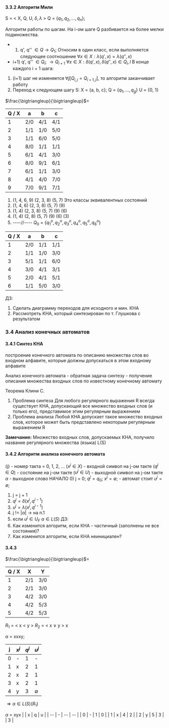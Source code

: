 #### 3.3.2 Алгоритм Мили
S = < X, Q, U, $\delta, \lambda$ >
Q = {$q_1, q_2, ..., q_n$};

Алгоритм работы по шагам. На i-ом шаге Q разбивается на более мелки подмножества.
- 1) q', q'' $\in Q \rightarrow Q_1$;
Относим в один класс, если выполняется следующее соотношение $\forall x \in X: \lambda(q', x) = \lambda(q'', x)$
- i+1) q', q'' $\in Q_i$; $\rightarrow Q_{i+1}$
$\forall x \in X: \delta(q', x), \delta (q'', x) \in Q_i, l$
В конце каждого i + 1 шага:
1) (i+1) шаг не изменяется
$\forall j [Q_{i,j} = Q_{i+1, j}]$, то алгоритм заканчивает работу
2) Переход к следующем шагу
S: X = {a, b, c};
Q = {$q_1, ..., q_g$}
U = {0, 1}

$\frac{\bigtriangleup}{\bigtriangleup}$=

| Q / X | a   | b   | c   |
| ----- | --- | --- | --- |
| 1     | 2/0 | 4/1 | 4/1 |
| 2     | 1/1 | 1/0 | 5/0 |
| 3     | 1/1 | 6/0 | 5/0 |
| 4     | 8/0 | 1/1 | 1/1 |
| 5     | 6/1 | 4/1 | 3/0 |
| 6     | 8/0 | 9/1 | 6/1 |
| 7     | 6/1 | 1/1 | 3/0 |
| 8     | 4/1 | 4/0 | 7/0 |
| 9     | 7/0 | 9/1 | 7/1 |
1) (1, 4, 6, 9)  (2, 3, 8)  (5, 7)
Это классы эквивалентных состояний
2) (1, 4, 6)  (2, 3, 8)  (5, 7)  (9) 
3) (1, 4)  (2, 3, 8)  (5, 7)  (9)  (6)
4) (1, 4)  (2, 8)  (5, 7)  (9)  (6)  (3)
5) ----//----
$Q_0$ = {$q_1^o, q_2^o, q_3^o, q_4^o, q_5^o, q_6^o$}

| Q / X | a   | b   | c   |
| ----- | --- | --- | --- |
| 1     | 2/0 | 1/1 | 1/1 |
| 2     | 1/1 | 1/0 | 3/0 |
| 3     | 5/1 | 1/1 | 6/0 |
| 4     | 3/0 | 4/1 | 3/1 |
| 5     | 2/0 | 4/1 | 5/1 |
| 6     | 1/1 | 5/0 | 3/0 |
ДЗ: 
1) Сделать диаграмму переходов для исходного и мин. КНА
2) Рассмотреть КНА, который синтезирован по т. Глушкова с результатом
### 3.4 Анализ конечных автоматов

#### 3.4.1 Синтез КНА
построение конечного автомата по описанию множества слов во входном алфавите, которые должны допускаться в этом входному алфавите

Анализ конечного автомата - обратная задача синтезу - получение описания множества входных слов по известному конечному автомату

Теорема Клини С. 
1) Проблема синтеза
Для любого регулярного выражения R всегда существует КНА, допускающий все множество входных слов (и только его), представимое этим регулярным выражением
2) Проблема анализа
Любой КНА допускает такое множество входных слов, которое может быть представлено некоторым регулярным выражением R

__Замечание:__
Множество входных слов, допускаемых КНА, получило название регулярного множества (языка) L(S)
#### 3.4.2 Алгоритм анализа конечного автомата
(j) - номер такта = 0, 1, 2, ...
($x^j \in X$) - входной символ на j-ом такте
($q^j \in Q$) - состояние на j-ом такте
($u^j \in U$) - выходной символ на j-ом такте
$\alpha$ - выходное слово
НАЧАЛО
0) j = 0; $q^j = q_0$;
$x^j = \emptyset$; - автомат стоит
$u^j = \emptyset$; 
1) j = j + 1
2) $q^j = \delta(x^j, q^{i-1})$
3) $u^j = \lambda(x^j, q^{i-1})$
4) j != |$\alpha$| -> на п.1
5) если $u^j \in U_F$
$\alpha \in L(S)$
ДЗ:
1) Как изменится алгоритм, если КНА - частичный (заполнены не все состояния)?
2) Как изменится алгоритм, если КНА неинициален?

#### 3.4.3 
$\frac{\bigtriangleup}{\bigtriangleup}$=

| Q / X | X   | Y   |
| ----- | --- | --- |
| 1     | 2/1 | 3/0 |
| 2     | 2/1 | 3/0 |
| 3     | 4/2 | 3/0 |
| 4     | 4/2 | 5/3 |
| 5     | 4/2 | 5/3 |
$R_1$ = < x < y >
$R_2$ = < x $\lor$ y > x

$\alpha$ = xxxy;

| j   | $x^j$ | $q^j$ | $u^j$       |
| --- | ----- | ----- | ----------- |
| 0   | -     | 1     | -           |
| 1   | x     | 2     | 1           |
| 2   | x     | 2     | 1           |
| 3   | x     | 2     | 1           |
| 4   | y     | 3     | $\emptyset$ |
$\Rightarrow \alpha \in L(S) (R_1)$

$\alpha$ = xyx
|   | x | q | u |
| -- | - | -- | -- |
| 0 | - | 1 | 0 |
| 1 | x | 4 | 2 |
| 2 | y | 5 | 3 |
| 3 | 

